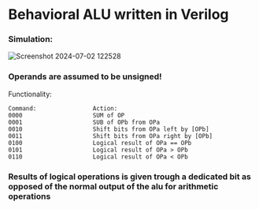# Behavioral ALU written in Verilog

### Simulation:

![Screenshot 2024-07-02 122528](https://github.com/lukapopovici/hardware-verilog/assets/128390767/3bb1775e-17ab-4eae-a79c-0eedeaa34253)


### Operands are assumed to be unsigned!

Functionality:

    Command:                Action:
    0000                    SUM of OP
    0001                    SUB of OPb from OPa
    0010                    Shift bits from OPa left by [OPb] 
    0011                    Shift bits from OPa right by [OPb]
    0100                    Logical result of OPa == OPb
    0101                    Logical result of OPa > OPb
    0110                    Logical result of OPa < OPb

### Results of logical operations is given trough a dedicated bit as opposed of the normal output of the alu for arithmetic operations
